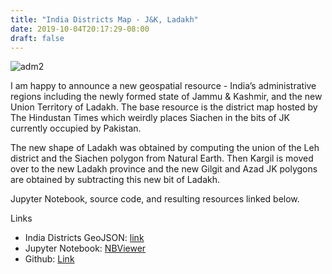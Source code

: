 ```yaml
---
title: "India Districts Map - J&K, Ladakh"
date: 2019-10-04T20:17:29-08:00
draft: false
---
```


![adm2](/img/ig_post.jpg)

I am happy to announce a new geospatial resource - India’s administrative regions including the newly formed state of Jammu & Kashmir, and the new Union Territory of Ladakh. The base resource is the district map hosted by The Hindustan Times which weirdly places Siachen in the bits of JK currently occupied by Pakistan.

The new shape of Ladakh was obtained by computing the union of the Leh district and the Siachen polygon from Natural Earth. Then Kargil is moved over to the new Ladakh province and the new Gilgit and Azad JK polygons are obtained by subtracting this new bit of Ladakh.

Jupyter Notebook, source code, and resulting resources linked below.

Links
* India Districts GeoJSON: [link](https://github.com/india-in-data/kashmir/blob/master/kashmir_ladakh_siachen.json)
* Jupyter Notebook: [NBViewer](https://nbviewer.jupyter.org/github/india-in-data/kashmir/blob/master/Vis%20Notebook.ipynb)
* Github: [Link](https://github.com/india-in-data/kashmir)

